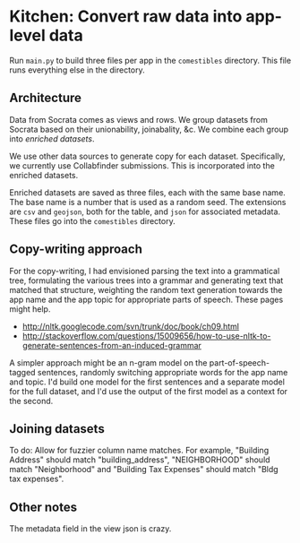 Kitchen: Convert raw data into app-level data
====

Run `main.py` to build three files per app in the `comestibles`
directory. This file runs everything else in the directory.

## Architecture
Data from Socrata comes as views and rows.
We group datasets from Socrata based on their unionability, joinabality, &c.
We combine each group into *enriched datasets*.

We use other data sources to generate copy for each dataset. Specifically,
we currently use Collabfinder submissions. This is incorporated into the
enriched datasets.

Enriched datasets are saved as three files, each with the same base name.
The base name is a number that is used as a random seed. The extensions
are `csv` and `geojson`, both for the table, and `json` for associated
metadata. These files go into the `comestibles` directory.

## Copy-writing approach
For the copy-writing, I had envisioned parsing the text into a grammatical
tree, formulating the various trees into a grammar and generating text that
matched that structure, weighting the random text generation towards the
app name and the app topic for appropriate parts of speech. These pages might
help.

* http://nltk.googlecode.com/svn/trunk/doc/book/ch09.html
* http://stackoverflow.com/questions/15009656/how-to-use-nltk-to-generate-sentences-from-an-induced-grammar

A simpler approach might be an n-gram model on the part-of-speech-tagged
sentences, randomly switching appropriate words for the app name and topic.
I'd build one model for the first sentences and a separate model for the
full dataset, and I'd use the output of the first model as a context for
the second.

## Joining datasets
To do: Allow for fuzzier column name matches. For example, "Building Address"
should match "building_address", "NEIGHBORHOOD" should match "Neighborhood" and
"Building Tax Expenses" should match "Bldg tax expenses".

## Other notes
The metadata field in the view json is crazy.
